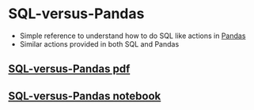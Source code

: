 # SQL-versus-Pandas
- Simple reference to understand how to do SQL like actions in [Pandas](https://pandas.pydata.org/)
- Similar actions provided in both SQL and Pandas 


## [SQL-versus-Pandas pdf](https://github.com/jupihes/SQL-versus-Pandas/blob/master/Pandas_SQL-like_functionality.pdf)
## [SQL-versus-Pandas notebook](https://github.com/jupihes/SQL-versus-Pandas/blob/master/Pandas%20SQL-like%20functionality.ipynb)
